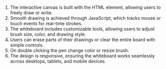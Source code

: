 1. The interactive canvas is built with the HTML <canvas> element, allowing users to freely draw or write.
2. Smooth drawing is achieved through JavaScript, which tracks mouse or touch events for real-time strokes.
3. The whiteboard includes customizable tools, allowing users to adjust brush size, color, and drawing style.
4. Users can erase parts of their drawings or clear the entire board with simple controls.
5. On double clicking the pen change color or resize brush.
6. The design is responsive, ensuring the whiteboard works seamlessly across desktops, tablets, and mobile devices.

